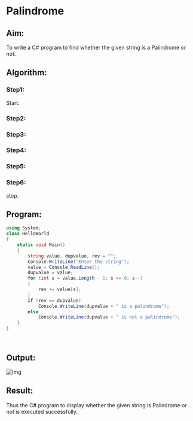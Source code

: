 # Palindrome


## Aim:
To write a C# program to find whether the given string is a Palindrome or not.
## Algorithm:
### Step1:
Start.
### Step2:

### Step3:

### Step4:

### Step5:

### Step6:
stop.

## Program:
```c#
using System;
class HelloWorld
{
    static void Main()
    {
        string value, dupvalue, rev = "";
        Console.WriteLine("Enter the string");  
        value = Console.ReadLine();
        dupvalue = value;
        for (int s = value.Length - 1; s >= 0; s--)
        {
            rev += value[s];
        }
        if (rev == dupvalue)
            Console.WriteLine(dupvalue + " is a palindrome");
        else
            Console.WriteLine(dupvalue + " is not a palindrome");
    }
}




```
## Output:

![img](https://user-images.githubusercontent.com/75413726/163685534-74ca6138-223f-48f0-b9ff-841ce9dbcd52.png)

## Result:

Thus the C# program to display whether the given string is Palindrome or not is executed successfully.
